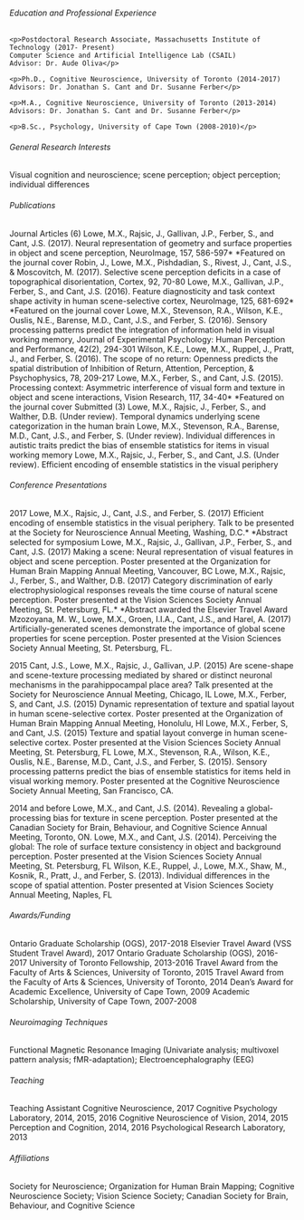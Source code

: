 <html>
<body>

<h6>Education and Professional Experience</h6>  

	<p>Postdoctoral Research Associate, Massachusetts Institute of Technology (2017- Present)
	Computer Science and Artificial Intelligence Lab (CSAIL)
	Advisor: Dr. Aude Oliva</p>
	
	<p>Ph.D., Cognitive Neuroscience, University of Toronto (2014-2017)
	Advisors: Dr. Jonathan S. Cant and Dr. Susanne Ferber</p>
	
	<p>M.A., Cognitive Neuroscience, University of Toronto (2013-2014)
	Advisors: Dr. Jonathan S. Cant and Dr. Susanne Ferber</p>
	
	<p>B.Sc., Psychology, University of Cape Town (2008-2010)</p>

<h6>General Research Interests</h6>                                                                                                   	
	Visual cognition and neuroscience; scene perception; object perception; individual differences

<h6>Publications</h6>                                                                                                                           Journal Articles (6)
	Lowe, M.X., Rajsic, J., Gallivan, J.P., Ferber, S., and Cant, J.S. (2017). Neural representation of geometry and surface 			properties in object and scene perception, NeuroImage, 157, 586-597*
		*Featured on the journal cover
	Robin, J., Lowe, M.X., Pishdadian, S., Rivest, J., Cant, J.S., & Moscovitch, M. (2017). Selective scene perception deficits in a 		case of topographical disorientation, Cortex, 92, 70-80
	Lowe, M.X., Gallivan, J.P., Ferber, S., and Cant, J.S. (2016). Feature diagnosticity and task context shape activity in human 			scene-selective cortex, NeuroImage, 125, 681-692* 
		*Featured on the journal cover	
	Lowe, M.X., Stevenson, R.A., Wilson, K.E., Ouslis, N.E., Barense, M.D., Cant, J.S., and Ferber, S. (2016). Sensory 				processing patterns predict the integration of information held in visual working memory, Journal of Experimental 			Psychology: Human Perception and Performance, 42(2), 294-301
	Wilson, K.E., Lowe, M.X., Ruppel, J., Pratt, J., and Ferber, S. (2016). The scope of no return: Openness predicts the 				spatial distribution of Inhibition of Return, Attention, Perception, & Psychophysics, 78, 209-217
	Lowe, M.X., Ferber, S., and Cant, J.S. (2015). Processing context: Asymmetric interference of visual form and texture in 			object and scene interactions, Vision Research, 117, 34-40* 	
		*Featured on the journal cover
	Submitted (3) 
	Lowe, M.X., Rajsic, J., Ferber, S., and Walther, D.B. (Under review). Temporal dynamics underlying scene categorization in the 			human brain
	Lowe, M.X., Stevenson, R.A., Barense, M.D., Cant, J.S., and Ferber, S. (Under review). Individual differences in autistic 			traits predict the bias of ensemble statistics for items in visual working memory
	Lowe, M.X., Rajsic, J., Ferber, S., and Cant, J.S. (Under review). Efficient encoding of ensemble statistics in the visual 			periphery

<h6>Conference Presentations</h6>                                                                                                                 
2017	
	Lowe, M.X., Rajsic, J., Cant, J.S., and Ferber, S. (2017) Efficient encoding of ensemble statistics in the visual periphery. 			Talk to be presented at the Society for Neuroscience Annual Meeting, Washing, D.C.*
		*Abstract selected for symposium		
	Lowe, M.X., Rajsic, J., Gallivan, J.P., Ferber, S., and Cant, J.S. (2017) Making a scene: Neural representation of visual 			features in object and scene perception. Poster presented at the Organization for Human Brain Mapping Annual Meeting, 			Vancouver, BC
	Lowe, M.X., Rajsic, J., Ferber, S., and Walther, D.B. (2017) Category discrimination of early electrophysiological responses 			reveals the time course of natural scene perception. Poster presented at the Vision Sciences Society Annual Meeting, St. 		Petersburg, FL.*
		*Abstract awarded the Elsevier Travel Award
	Mzozoyana, M. W., Lowe, M.X., Groen, I.I.A., Cant, J.S., and Harel, A. (2017) Artificially-generated scenes demonstrate the 			importance of global scene properties for scene perception. Poster presented at the Vision Sciences Society Annual 			Meeting, St. Petersburg, FL.
	
2015
	Cant, J.S., Lowe, M.X., Rajsic, J., Gallivan, J.P. (2015) Are scene-shape and scene-texture processing mediated by shared or 			distinct neuronal mechanisms in the parahippocampal place area? Talk presented at the Society for Neuroscience Annual 			Meeting, Chicago, IL
	Lowe, M.X., Ferber, S, and Cant, J.S. (2015) Dynamic representation of texture and spatial layout in human scene-selective 			cortex. Poster presented at the Organization of Human Brain Mapping Annual Meeting, Honolulu, HI
	Lowe, M.X., Ferber, S, and Cant, J.S. (2015) Texture and spatial layout converge in human scene-selective cortex. Poster 			presented at the Vision Sciences Society Annual Meeting, St. Petersburg, FL
	Lowe, M.X., Stevenson, R.A., Wilson, K.E., Ouslis, N.E., Barense, M.D., Cant, J.S., and Ferber, S. (2015). Sensory processing 			patterns predict the bias of ensemble statistics for items held in visual working memory. Poster presented at the 			Cognitive Neuroscience Society Annual Meeting, San Francisco, CA.
	
2014 and before
	Lowe, M.X., and Cant, J.S. (2014). Revealing a global-processing bias for texture in scene perception. Poster presented at the 			Canadian Society for Brain, Behaviour, and Cognitive Science Annual Meeting, Toronto, ON.
	Lowe, M.X., and Cant, J.S. (2014). Perceiving the global: The role of surface texture consistency in object and background 			perception. Poster presented at the Vision Sciences Society Annual Meeting, St. Petersburg, FL
	Wilson, K.E., Ruppel, J., Lowe, M.X., Shaw, M., Kosnik, R., Pratt, J., and Ferber, S. (2013). Individual differences in the 			scope of spatial attention. Poster presented at Vision Sciences Society Annual Meeting, Naples, FL
	
<h6>Awards/Funding</h6>                                                                                                                                 
	Ontario Graduate Scholarship (OGS), 2017-2018 
	Elsevier Travel Award (VSS Student Travel Award), 2017
	Ontario Graduate Scholarship (OGS), 2016-2017	
	University of Toronto Fellowship, 2013-2016 
	Travel Award from the Faculty of Arts & Sciences, University of Toronto, 2015 
	Travel Award from the Faculty of Arts & Sciences, University of Toronto, 2014 	
	Dean’s Award for Academic Excellence, University of Cape Town, 2009
	Academic Scholarship, University of Cape Town, 2007-2008

<h6>Neuroimaging Techniques</h6>                                                                                                                 
	Functional Magnetic Resonance Imaging (Univariate analysis; multivoxel pattern analysis; fMR-adaptation); Electroencephalography 	(EEG)

<h6>Teaching</h6>                                                                                                                              
	Teaching Assistant
	Cognitive Neuroscience, 2017
	Cognitive Psychology Laboratory, 2014, 2015, 2016                              
	Cognitive Neuroscience of Vision, 2014, 2015                                
	Perception and Cognition, 2014, 2016
	Psychological Research Laboratory, 2013

<h6>Affiliations</h6>                                                                                                                                      
	Society for Neuroscience; Organization for Human Brain Mapping; Cognitive Neuroscience 	Society; Vision Science Society; 		Canadian Society for Brain, Behaviour, and Cognitive Science
</body>
</html>
